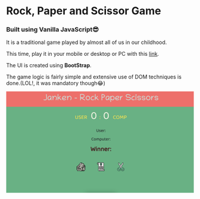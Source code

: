 # Rock, Paper and Scissor Game 
### Built using Vanilla JavaScript😎

It is a traditional game played by almost all of us in our childhood.

This time, play it in your mobile or desktop or PC with this [link](https://rpsgam.netlify.app).

The UI is created using **BootStrap**.

The game logic is fairly simple and extensive use of DOM techniques is done.(LOL!, it was mandatory though😂)

![Game Look](Proj_Image/Project.png)
